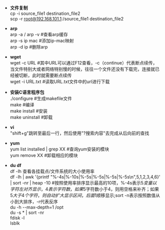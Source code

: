+ **文件复制**  
cp -i source_file1 destination_file2  
scp -r root@192.168.101.1:/source_file1 destination_file2  

+ **arp**  
arp -a / arp -v #查看arp缓存  
arp -s ip mac #添加ip-mac映射  
arp -d ip #删除arp  

+ **wget**  
wget -c URL #其中URL可以通过F12查看，-c（continue）代表断点续传，当文件特别大或者网络特别慢的时候，往往一个文件还没有下载完，连接就已经被切断，此时就需要断点续传  
wget -i URL.txt #读取URL.txt文件中的url进行下载  

+ **安装C语言程序包**  
./configure #生成makefile文件  
make #编译  
make install #安装  
make uninstall #卸载  

+ **vi**  
"shift+g"跳转至最后一行，然后使用"?搜索内容"去完成从后向前的查找  

+ **yum**  
yum list installed | grep XX #查询yum安装的模块  
yum remove XX #卸载相应的模块  

+ **du df**  
df -lh 查看各挂载点/文件系统的大小使用率  
df -lh | awk '{printf "%-4s|%-10s|%-5s|%-5s|%-5s|%-5s\n",$5,$1,$2,$3,$4,$6}' | sort -nr | heap -10 #按照使用率排序显示最高的10项，%-4s表示$5变量以字符左对齐显示，4表示字符数，如果$5字符数小于4，则用空格来补齐；如果$5大于4个字符，则自动扩大显示区间，后面$1顺移显示;sort -n表示按照数值从小到大排序，-r代表反序  
du -h --max-depth=1 /opt  
du -s * | sort -nr  
fdisk -l  
lsblk  
